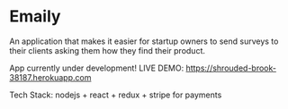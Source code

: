 # Emaily
An application that makes it easier for startup owners to send surveys to their clients asking them how they find their product.

App currently under development!
LIVE DEMO: https://shrouded-brook-38187.herokuapp.com

Tech Stack:
nodejs + react + redux + stripe for payments
